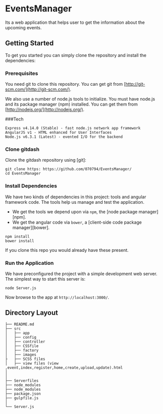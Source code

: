 
# EventsManager
Its a web application that helps user to get the information about the upcoming events.

## Getting Started

To get you started you can simply clone the repository and install the dependencies:

### Prerequisites

You need git to clone this repository. You can get git from
[http://git-scm.com/](http://git-scm.com/).

We also use a number of node.js tools to initialize. You must have node.js and
its package manager (npm) installed.  You can get them from [http://nodejs.org/](http://nodejs.org/).

###Tech
```
Express v4.14.0 (Stable) - fast node.js network app framework
AngularJS v1 - HTML enhanced for User Interfaces
Node.js v6.3.1 (Latest) - evented I/O for the backend
```
### Clone gitdash

Clone the gitdash repository using [git]:
```
git clone https: https://github.com/070794/EventsManager/
cd EventsManager
```

### Install Dependencies

We have two kinds of dependencies in this project: tools and angular framework code.  The tools help
us manage and test the application.

* We get the tools we depend upon via `npm`, the [node package manager][npm].
* We get the angular code via `bower`, a [client-side code package manager][bower].

```
npm install 
bower install
```
If you clone this repo you would already have these present.

### Run the Application

We have preconfigured the project with a simple development web server.  The simplest way to start
this server is:

```
node Server.js
```
Now browse to the app at `http://localhost:3000/`.


## Directory Layout

```
├── README.md
├── src
│   ├── app 
│   ├── config 
│   ├── controller
│   ├── CSSfile
│   ├── factory
│   ├── images
├   ├── SCSS files
│   ├── view files (view ,event,index,register,home,create,upload,update).html
│     
│   
├── Serverfiles
├── node_modules
├── node_modules
├── package.json
├── gulpfile.js
│   
└── Server.js

```
